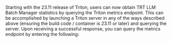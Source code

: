 Starting with the 23.11 release of Triton, users can now obtain TRT LLM Batch Manager statistics by querying the Triton metrics endpoint. This can be accomplished by launching a Triton server in any of the ways described above (ensuring the build code / container is 23.11 or later) and querying the server. Upon receiving a successful response, you can query the metrics endpoint by entering the following:

